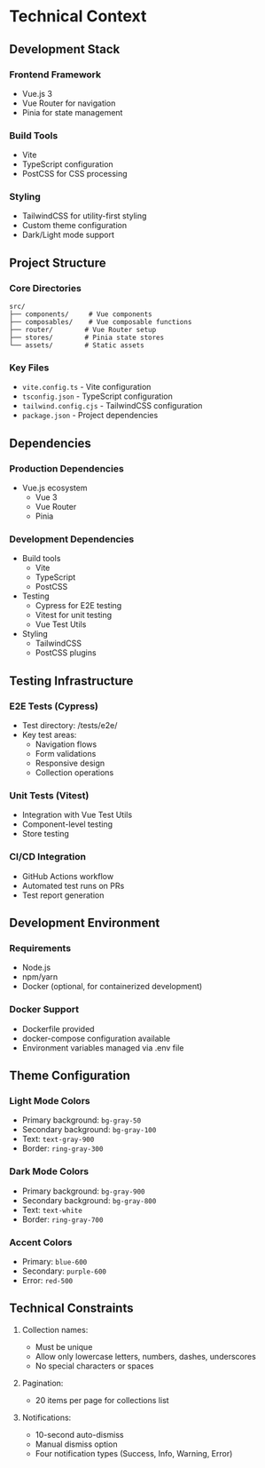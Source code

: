 # Technical Context

## Development Stack

### Frontend Framework
- Vue.js 3
- Vue Router for navigation
- Pinia for state management

### Build Tools
- Vite
- TypeScript configuration
- PostCSS for CSS processing

### Styling
- TailwindCSS for utility-first styling
- Custom theme configuration
- Dark/Light mode support

## Project Structure

### Core Directories
```
src/
├── components/     # Vue components
├── composables/    # Vue composable functions
├── router/        # Vue Router setup
├── stores/        # Pinia state stores
└── assets/        # Static assets
```

### Key Files
- `vite.config.ts` - Vite configuration
- `tsconfig.json` - TypeScript configuration
- `tailwind.config.cjs` - TailwindCSS configuration
- `package.json` - Project dependencies

## Dependencies

### Production Dependencies
- Vue.js ecosystem
  - Vue 3
  - Vue Router
  - Pinia

### Development Dependencies
- Build tools
  - Vite
  - TypeScript
  - PostCSS
- Testing
  - Cypress for E2E testing
  - Vitest for unit testing
  - Vue Test Utils
- Styling
  - TailwindCSS
  - PostCSS plugins

## Testing Infrastructure
### E2E Tests (Cypress)
- Test directory: /tests/e2e/
- Key test areas:
  - Navigation flows
  - Form validations
  - Responsive design
  - Collection operations

### Unit Tests (Vitest)
- Integration with Vue Test Utils
- Component-level testing
- Store testing

### CI/CD Integration
- GitHub Actions workflow
- Automated test runs on PRs
- Test report generation

## Development Environment

### Requirements
- Node.js
- npm/yarn
- Docker (optional, for containerized development)

### Docker Support
- Dockerfile provided
- docker-compose configuration available
- Environment variables managed via .env file

## Theme Configuration

### Light Mode Colors
- Primary background: `bg-gray-50`
- Secondary background: `bg-gray-100`
- Text: `text-gray-900`
- Border: `ring-gray-300`

### Dark Mode Colors
- Primary background: `bg-gray-900`
- Secondary background: `bg-gray-800`
- Text: `text-white`
- Border: `ring-gray-700`

### Accent Colors
- Primary: `blue-600`
- Secondary: `purple-600`
- Error: `red-500`

## Technical Constraints
1. Collection names:
   - Must be unique
   - Allow only lowercase letters, numbers, dashes, underscores
   - No special characters or spaces

2. Pagination:
   - 20 items per page for collections list

3. Notifications:
   - 10-second auto-dismiss
   - Manual dismiss option
   - Four notification types (Success, Info, Warning, Error)
